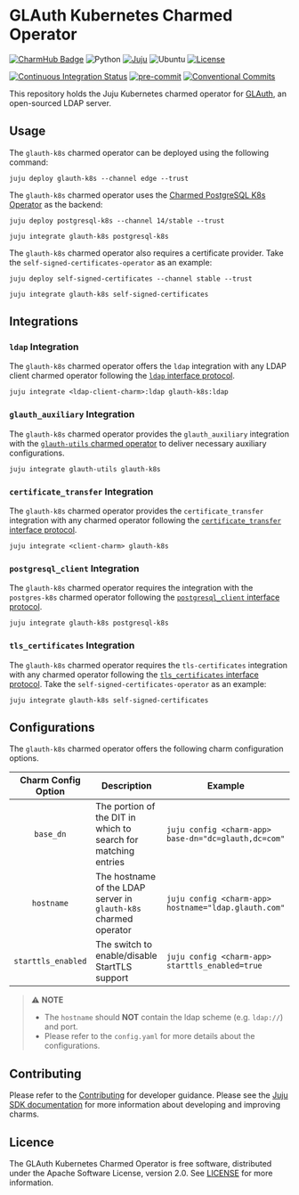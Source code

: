 # GLAuth Kubernetes Charmed Operator

[![CharmHub Badge](https://charmhub.io/glauth-k8s/badge.svg)](https://charmhub.io/glauth-k8s)
![Python](https://img.shields.io/python/required-version-toml?label=Python&tomlFilePath=https://raw.githubusercontent.com/canonical/glauth-k8s-operator/main/pyproject.toml)
[![Juju](https://img.shields.io/badge/Juju%20-3.0+-%23E95420)](https://github.com/juju/juju)
![Ubuntu](https://img.shields.io/badge/Ubuntu-22.04-E95420?label=Ubuntu&logo=ubuntu&logoColor=white)
[![License](https://img.shields.io/github/license/canonical/glauth-k8s-operator?label=License)](https://github.com/canonical/glauth-k8s-operator/blob/main/LICENSE)

[![Continuous Integration Status](https://github.com/canonical/glauth-k8s-operator/actions/workflows/on_push.yaml/badge.svg?branch=main)](https://github.com/canonical/glauth-k8s-operator/actions?query=branch%3Amain)
[![pre-commit](https://img.shields.io/badge/pre--commit-enabled-brightgreen?logo=pre-commit)](https://github.com/pre-commit/pre-commit)
[![Conventional Commits](https://img.shields.io/badge/Conventional%20Commits-1.0.0-%23FE5196.svg)](https://conventionalcommits.org)

This repository holds the Juju Kubernetes charmed operator
for [GLAuth](https://github.com/glauth/glauth), an open-sourced LDAP server.

## Usage

The `glauth-k8s` charmed operator can be deployed using the following command:

```shell
juju deploy glauth-k8s --channel edge --trust
```

The `glauth-k8s` charmed operator uses
the [Charmed PostgreSQL K8s Operator](https://github.com/canonical/postgresql-k8s-operator)
as the backend:

```shell
juju deploy postgresql-k8s --channel 14/stable --trust

juju integrate glauth-k8s postgresql-k8s
```

The `glauth-k8s` charmed operator also requires a certificate provider. Take
the `self-signed-certificates-operator` as an example:

```shell
juju deploy self-signed-certificates --channel stable --trust

juju integrate glauth-k8s self-signed-certificates
```

## Integrations

### `ldap` Integration

The `glauth-k8s` charmed operator offers the `ldap` integration with any
LDAP client charmed operator following
the [`ldap` interface protocol](https://github.com/canonical/charm-relation-interfaces/tree/main/interfaces/ldap/v0).

```shell
juju integrate <ldap-client-charm>:ldap glauth-k8s:ldap
```

### `glauth_auxiliary` Integration

The `glauth-k8s` charmed operator provides the `glauth_auxiliary`
integration with
the [`glauth-utils` charmed operator](https://github.com/canonical/glauth-utils)
to deliver necessary auxiliary configurations.

```shell
juju integrate glauth-utils glauth-k8s
```

### `certificate_transfer` Integration

The `glauth-k8s` charmed operator provides the `certificate_transfer`
integration with any charmed operator following the [`certificate_transfer`
interface protocol](https://github.com/canonical/charm-relation-interfaces/tree/main/interfaces/certificate_transfer/v0).

```shell
juju integrate <client-charm> glauth-k8s
```

### `postgresql_client` Integration

The `glauth-k8s` charmed operator requires the integration with the
`postgres-k8s` charmed operator following the [`postgresql_client` interface
protocol](https://github.com/canonical/charm-relation-interfaces/tree/main/interfaces/postgresql_client/v0).

```shell
juju integrate glauth-k8s postgresql-k8s
```

### `tls_certificates` Integration

The `glauth-k8s` charmed operator requires the `tls-certificates`
integration with any charmed operator following the [`tls_certificates`
interface protocol](https://github.com/canonical/charm-relation-interfaces/tree/main/interfaces/tls_certificates/v0).
Take the `self-signed-certificates-operator` as an example:

```shell
juju integrate glauth-k8s self-signed-certificates
```

## Configurations

The `glauth-k8s` charmed operator offers the following charm configuration
options.

| Charm Config Option | Description                                                      | Example                                              |
|:-------------------:|------------------------------------------------------------------|------------------------------------------------------|
|      `base_dn`      | The portion of the DIT in which to search for matching entries   | `juju config <charm-app> base-dn="dc=glauth,dc=com"` |
|     `hostname`      | The hostname of the LDAP server in `glauth-k8s` charmed operator | `juju config <charm-app> hostname="ldap.glauth.com"` |
| `starttls_enabled`  | The switch to enable/disable StartTLS support                    | `juju config <charm-app> starttls_enabled=true`      |

> ⚠️ **NOTE**
>
> - The `hostname` should **NOT** contain the ldap scheme (e.g. `ldap://`) and
    port.
> - Please refer to the `config.yaml` for more details about the configurations.

## Contributing

Please refer to the [Contributing](CONTRIBUTING.md) for developer guidance.
Please see the [Juju SDK documentation](https://juju.is/docs/sdk) for more
information about developing and improving charms.

## Licence

The GLAuth Kubernetes Charmed Operator is free software, distributed under the
Apache Software License, version 2.0.
See [LICENSE](https://github.com/canonical/glauth-k8s-operator/blob/main/LICENSE)
for more information.
